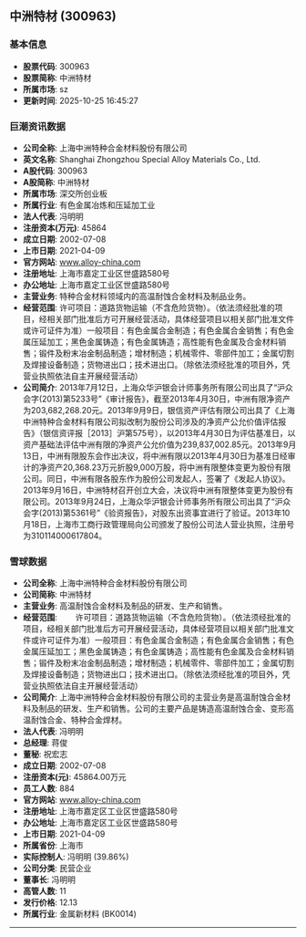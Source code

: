 ## 中洲特材 (300963)

### 基本信息

- **股票代码**: 300963
- **股票简称**: 中洲特材
- **所属市场**: sz
- **更新时间**: 2025-10-25 16:45:27

### 巨潮资讯数据

- **公司全称**: 上海中洲特种合金材料股份有限公司
- **英文名称**: Shanghai Zhongzhou Special Alloy Materials Co., Ltd.
- **A股代码**: 300963
- **A股简称**: 中洲特材
- **所属市场**: 深交所创业板
- **所属行业**: 有色金属冶炼和压延加工业
- **法人代表**: 冯明明
- **注册资本(万元)**: 45864
- **成立日期**: 2002-07-08
- **上市日期**: 2021-04-09
- **官方网站**: www.alloy-china.com
- **注册地址**: 上海市嘉定工业区世盛路580号
- **办公地址**: 上海市嘉定工业区世盛路580号
- **主营业务**: 特种合金材料领域内的高温耐蚀合金材料及制品业务。
- **经营范围**: 许可项目：道路货物运输（不含危险货物）。（依法须经批准的项目，经相关部门批准后方可开展经营活动，具体经营项目以相关部门批准文件或许可证件为准）一般项目：有色金属合金制造；有色金属合金销售；有色金属压延加工；黑色金属铸造；有色金属铸造；高性能有色金属及合金材料销售；锻件及粉末冶金制品制造；增材制造；机械零件、零部件加工；金属切割及焊接设备制造；货物进出口；技术进出口。（除依法须经批准的项目外，凭营业执照依法自主开展经营活动）
- **公司简介**: 2013年7月12日，上海众华沪银会计师事务所有限公司出具了“沪众会字(2013)第5233号”《审计报告》，截至2013年4月30日，中洲有限净资产为203,682,268.20元。2013年9月9日，银信资产评估有限公司出具了《上海中洲特种合金材料有限公司拟改制为股份公司涉及的净资产公允价值评估报告》（银信资评报［2013］沪第575号），以2013年4月30日为评估基准日，以资产基础法评估中洲有限的净资产公允价值为239,837,002.85元。2013年9月13日，中洲有限股东会作出决议，将中洲有限以2013年4月30日为基准日经审计的净资产20,368.23万元折股9,000万股，将中洲有限整体变更为股份有限公司。同日，中洲有限各股东作为股份公司发起人，签署了《发起人协议》。2013年9月16日，中洲特材召开创立大会，决议将中洲有限整体变更为股份有限公司。2013年9月24日，上海众华沪银会计师事务所有限公司出具了“沪众会字(2013)第5361号”《验资报告》，对股东出资事宜进行了验证。2013年10月18日，上海市工商行政管理局向公司颁发了股份公司法人营业执照，注册号为310114000617804。

### 雪球数据

- **公司全称**: 上海中洲特种合金材料股份有限公司
- **公司简称**: 中洲特材
- **主营业务**: 高温耐蚀合金材料及制品的研发、生产和销售。
- **经营范围**: 　　许可项目：道路货物运输（不含危险货物）。（依法须经批准的项目，经相关部门批准后方可开展经营活动，具体经营项目以相关部门批准文件或许可证件为准）一般项目：有色金属合金制造；有色金属合金销售；有色金属压延加工；黑色金属铸造；有色金属铸造；高性能有色金属及合金材料销售；锻件及粉末冶金制品制造；增材制造；机械零件、零部件加工；金属切割及焊接设备制造；货物进出口；技术进出口。（除依法须经批准的项目外，凭营业执照依法自主开展经营活动）
- **公司简介**: 上海中洲特种合金材料股份有限公司的主营业务是高温耐蚀合金材料及制品的研发、生产和销售。公司的主要产品是铸造高温耐蚀合金、变形高温耐蚀合金、特种合金焊材。
- **法人代表**: 冯明明
- **总经理**: 蒋俊
- **董秘**: 祝宏志
- **成立日期**: 2002-07-08
- **注册资本(元)**: 45864.00万元
- **员工人数**: 884
- **官方网站**: www.alloy-china.com
- **注册地址**: 上海市嘉定区工业区世盛路580号
- **办公地址**: 上海市嘉定区工业区世盛路580号
- **上市日期**: 2021-04-09
- **所属省份**: 上海市
- **实际控制人**: 冯明明 (39.86%)
- **公司分类**: 民营企业
- **董事长**: 冯明明
- **高管人数**: 11
- **发行价格**: 12.13
- **所属行业**: 金属新材料 (BK0014)

---